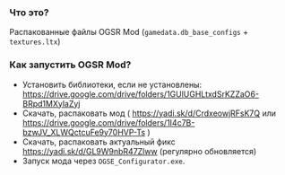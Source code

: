### Что это? ###
Распакованные файлы OGSR Mod (`gamedata.db_base_configs` + `textures.ltx`)

### Как запустить OGSR Mod? ###
* Установить библиотеки, если не установлены: https://drive.google.com/drive/folders/1GUlUGHLtxdSrKZZaO6-BRpd1MXylaZyj
* Скачать, распаковать мод ( https://yadi.sk/d/CrdxeowjRFsK7Q или https://drive.google.com/drive/folders/1I4c7B-bzwJV_XLWQctcuFe9y70HVP-Ts )
* Скачать, распаковать актуальный фикс https://yadi.sk/d/GL9W9nbR47Zlww (регулярно обновляется)
* Запуск мода через `OGSE_Configurator.exe`.
